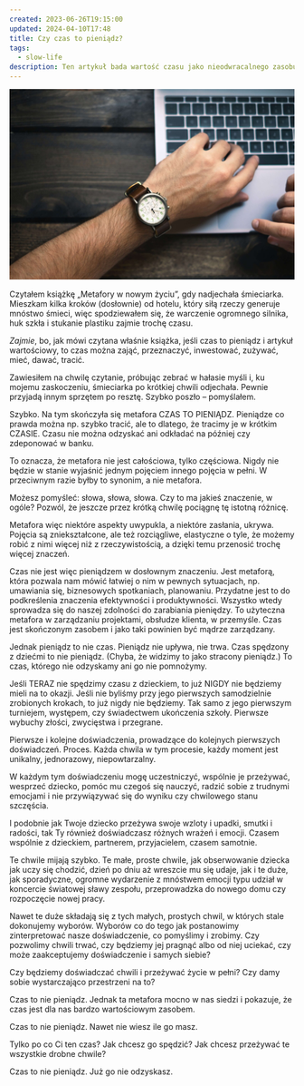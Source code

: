 ```yaml
---
created: 2023-06-26T19:15:00
updated: 2024-04-10T17:48
title: Czy czas to pieniądz?
tags:
  - slow-life
description: Ten artykuł bada wartość czasu jako nieodwracalnego zasobu, podkreślając, że chwile spędzone z bliskimi są bezcenne i niepowtarzalne. Zachęca do przemyśleń o wartościowym wykorzystaniu każdego momentu życia.
---
```

![Zegarek na rękę](./czy-czas-to-pieniadz.jpeg)

Czytałem książkę „Metafory w nowym życiu”, gdy nadjechała śmieciarka. Mieszkam kilka kroków (dosłownie) od hotelu, który siłą rzeczy generuje mnóstwo śmieci, więc spodziewałem się, że warczenie ogromnego silnika, huk szkła i stukanie plastiku zajmie trochę czasu.

_Zajmie_, bo, jak mówi czytana właśnie książka, jeśli czas to pieniądz i artykuł wartościowy, to czas można zająć, przeznaczyć, inwestować, zużywać, mieć, dawać, tracić.

Zawiesiłem na chwilę czytanie, próbując zebrać w hałasie myśli i, ku mojemu zaskoczeniu, śmieciarka po krótkiej chwili odjechała. Pewnie przyjadą innym sprzętem po resztę. Szybko poszło – pomyślałem.

Szybko. Na tym skończyła się metafora CZAS TO PIENIĄDZ. Pieniądze co prawda można np. szybko tracić, ale to dlatego, że tracimy je w krótkim CZASIE. Czasu nie można odzyskać ani odkładać na później czy zdeponować w banku.

To oznacza, że metafora nie jest całościowa, tylko częściowa. Nigdy nie będzie w stanie wyjaśnić jednym pojęciem innego pojęcia w pełni. W przeciwnym razie byłby to synonim, a nie metafora.

Możesz pomyśleć: słowa, słowa, słowa. Czy to ma jakieś znaczenie, w ogóle? Pozwól, że jeszcze przez krótką chwilę pociągnę tę istotną różnicę.

Metafora więc niektóre aspekty uwypukla, a niektóre zasłania, ukrywa. Pojęcia są zniekształcone, ale też rozciągliwe, elastyczne o tyle, że możemy robić z nimi więcej niż z rzeczywistością, a dzięki temu przenosić trochę więcej znaczeń.

Czas nie jest więc pieniądzem w dosłownym znaczeniu. Jest metaforą, która pozwala nam mówić łatwiej o nim w pewnych sytuacjach, np. umawiania się, biznesowych spotkaniach, planowaniu. Przydatne jest to do podkreślenia znaczenia efektywności i produktywności. Wszystko wtedy sprowadza się do naszej zdolności do zarabiania pieniędzy. To użyteczna metafora w zarządzaniu projektami, obsłudze klienta, w przemyśle. Czas jest skończonym zasobem i jako taki powinien być mądrze zarządzany.

Jednak pieniądz to nie czas. Pieniądz nie upływa, nie trwa. Czas spędzony z dziećmi to nie pieniądz. (Chyba, że widzimy to jako stracony pieniądz.) To czas, którego nie odzyskamy ani go nie pomnożymy.

Jeśli TERAZ nie spędzimy czasu z dzieckiem, to już NIGDY nie będziemy mieli na to okazji. Jeśli nie byliśmy przy jego pierwszych samodzielnie zrobionych krokach, to już nigdy nie będziemy. Tak samo z jego pierwszym turniejem, występem, czy świadectwem ukończenia szkoły. Pierwsze wybuchy złości, zwycięstwa i przegrane.

Pierwsze i kolejne doświadczenia, prowadzące do kolejnych pierwszych doświadczeń. Proces. Każda chwila w tym procesie, każdy moment jest unikalny, jednorazowy, niepowtarzalny.

W każdym tym doświadczeniu mogę uczestniczyć, wspólnie je przeżywać, wesprzeć dziecko, pomóc mu czegoś się nauczyć, radzić sobie z trudnymi emocjami i nie przywiązywać się do wyniku czy chwilowego stanu szczęścia.

I podobnie jak Twoje dziecko przeżywa swoje wzloty i upadki, smutki i radości, tak Ty również doświadczasz różnych wrażeń i emocji. Czasem wspólnie z dzieckiem, partnerem, przyjacielem, czasem samotnie.

Te chwile mijają szybko. Te małe, proste chwile, jak obserwowanie dziecka jak uczy się chodzić, dzień po dniu aż wreszcie mu się udaje, jak i te duże, jak sporadyczne, ogromne wydarzenie z mnóstwem emocji typu udział w koncercie światowej sławy zespołu, przeprowadzka do nowego domu czy rozpoczęcie nowej pracy.

Nawet te duże składają się z tych małych, prostych chwil, w których stale dokonujemy wyborów. Wyborów co do tego jak postanowimy zinterpretować nasze doświadczenie, co pomyślimy i zrobimy. Czy pozwolimy chwili trwać, czy będziemy jej pragnąć albo od niej uciekać, czy może zaakceptujemy doświadczenie i samych siebie?

Czy będziemy doświadczać chwili i przeżywać życie w pełni? Czy damy sobie wystarczająco przestrzeni na to?

Czas to nie pieniądz. Jednak ta metafora mocno w nas siedzi i pokazuje, że czas jest dla nas bardzo wartościowym zasobem.

Czas to nie pieniądz. Nawet nie wiesz ile go masz.

Tylko po co Ci ten czas? Jak chcesz go spędzić? Jak chcesz przeżywać te wszystkie drobne chwile?

Czas to nie pieniądz. Już go nie odzyskasz.